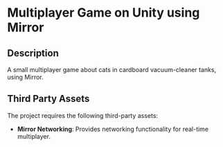 # Multiplayer Game on Unity using Mirror

## Description
A small multiplayer game about cats in cardboard vacuum-cleaner tanks, using Mirror.

## Third Party Assets
The project requires the following third-party assets:
- **Mirror Networking**: Provides networking functionality for real-time multiplayer.
